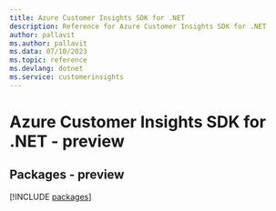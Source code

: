 ```yaml
---
title: Azure Customer Insights SDK for .NET
description: Reference for Azure Customer Insights SDK for .NET
author: pallavit
ms.author: pallavit
ms.data: 07/10/2023
ms.topic: reference
ms.devlang: dotnet
ms.service: customerinsights
---
```

# Azure Customer Insights SDK for .NET - preview
## Packages - preview
[!INCLUDE [packages](customer-insights-index.md)]